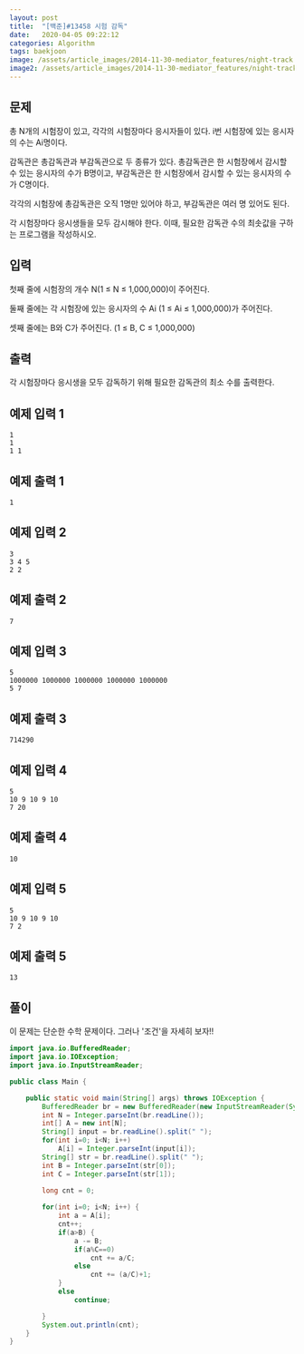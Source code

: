 ```yaml
---
layout: post
title:  "[백준]#13458 시험 감독"
date:   2020-04-05 09:22:12
categories: Algorithm
tags: baekjoon
image: /assets/article_images/2014-11-30-mediator_features/night-track.JPG
image2: /assets/article_images/2014-11-30-mediator_features/night-track-mobile.JPG
---
```


문제
--------------------

총 N개의 시험장이 있고, 각각의 시험장마다 응시자들이 있다. i번 시험장에 있는 응시자의 수는 Ai명이다.

감독관은 총감독관과 부감독관으로 두 종류가 있다. 총감독관은 한 시험장에서 감시할 수 있는 응시자의 수가 B명이고, 부감독관은 한 시험장에서 감시할 수 있는 응시자의 수가 C명이다.

각각의 시험장에 총감독관은 오직 1명만 있어야 하고, 부감독관은 여러 명 있어도 된다.

각 시험장마다 응시생들을 모두 감시해야 한다. 이때, 필요한 감독관 수의 최솟값을 구하는 프로그램을 작성하시오.

입력
---------------------------

첫째 줄에 시험장의 개수 N(1 ≤ N ≤ 1,000,000)이 주어진다.

둘째 줄에는 각 시험장에 있는 응시자의 수 Ai (1 ≤ Ai ≤ 1,000,000)가 주어진다.

셋째 줄에는 B와 C가 주어진다. (1 ≤ B, C ≤ 1,000,000)

출력
----------------

각 시험장마다 응시생을 모두 감독하기 위해 필요한 감독관의 최소 수를 출력한다.

예제 입력 1 
----------------------

```
1
1
1 1
```

예제 출력 1 
------------------------

```
1
```

예제 입력 2
----------------------

```
3
3 4 5
2 2
```

예제 출력 2
------------------------

```
7
```

예제 입력 3
----------------------

```
5
1000000 1000000 1000000 1000000 1000000
5 7
```

예제 출력 3
------------------------

```
714290
```

예제 입력 4
----------------------

```
5
10 9 10 9 10
7 20
```

예제 출력 4
------------------------

```
10
```

예제 입력 5
----------------------

```
5
10 9 10 9 10
7 2
```

예제 출력 5
------------------------

```
13
```

풀이
--------------------------

이 문제는 단순한 수학 문제이다. 그러나 '조건'을 자세히 보자!!

```java
import java.io.BufferedReader;
import java.io.IOException;
import java.io.InputStreamReader;

public class Main {

    public static void main(String[] args) throws IOException {
        BufferedReader br = new BufferedReader(new InputStreamReader(System.in));
        int N = Integer.parseInt(br.readLine());
        int[] A = new int[N];
        String[] input = br.readLine().split(" ");
        for(int i=0; i<N; i++)
            A[i] = Integer.parseInt(input[i]);
        String[] str = br.readLine().split(" ");
        int B = Integer.parseInt(str[0]);
        int C = Integer.parseInt(str[1]);

        long cnt = 0;
        
        for(int i=0; i<N; i++) {
            int a = A[i];
            cnt++;
            if(a>B) {
                a -= B;
                if(a%C==0)
                    cnt += a/C;
                else
                    cnt += (a/C)+1;
            }
            else
                continue;

        }
        System.out.println(cnt);
    }
}
```
